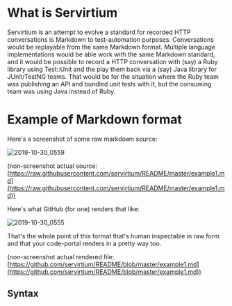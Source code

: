 # What is Servirtium

Servirtium is an attempt to evolve a standard for recorded HTTP conversations is Markdown to test-automation purposes. Conversations 
would be replayable from the same Markdown format. Multiple language implementations would be able work with the same Markdown 
standard, and it would be possible to record a HTTP conversation with (say) a Ruby library using Test::Unit and the play them back via a (say) Java library for JUnit/TestNG teams.  That would be for the situation where the Ruby team was publishing an API and bundled unit tests with it, but the consuming team was using Java instead of Ruby.

# Example of Markdown format

Here's a screenshot of some raw markdown source:

![2019-10-30_0559](https://user-images.githubusercontent.com/82182/67832718-7092e380-fada-11e9-94a8-58dcc82810cb.png)

(non-screenshot actual source: [https://raw.githubusercontent.com/servirtium/README/master/example1.md](https://raw.githubusercontent.com/servirtium/README/master/example1.md))

Here's what GitHub (for one) renders that like:

![2019-10-30_0555](https://user-images.githubusercontent.com/82182/67832562-f2ced800-fad9-11e9-9bbf-8a366ad7c938.png)

That's the whole point of this format that's human inspectable in raw form and that your code-portal renders in a pretty way too.

(non-screenshot actual rendered file: [https://github.com/servirtium/README/blob/master/example1.md](https://github.com/servirtium/README/blob/master/example1.md))

## Syntax


